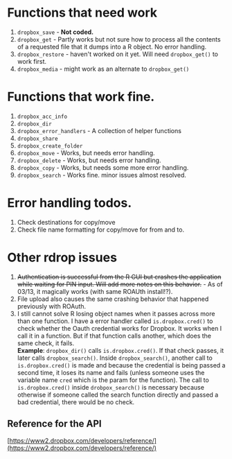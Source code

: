 #  Functions that need work
1. `dropbox_save` - **Not coded.**
2. `dropbox_get` - Partly works but not sure how to process all the contents of a requested file that it dumps into a R object. No error handling.
3. `dropbox_restore` - haven't worked on it yet. Will need `dropbox_get()` to work first.
4. `dropbox_media` - might work as an alternate to `dropbox_get()`


# Functions that work fine.

1. `dropbox_acc_info`
2. `dropbox_dir`
3. `dropbox_error_handlers` - A collection of helper functions                 
4. `dropbox_share`  
5. `dropbox_create_folder`  
6. `dropbox_move` - Works, but needs error handling.
7. `dropbox_delete` - Works, but needs error handling.
8. `dropbox_copy` - Works, but needs some more error handling.
9. `dropbox_search` - Works fine. minor issues almost resolved.           

# Error handling todos.
1. Check destinations for copy/move
2. Check file name formatting for copy/move for from and to.

# Other rdrop issues
1. <strike>Authentication is successful from the R GUI but crashes the application while waiting for PIN input. Will add more notes on this behavior.</strike> - As of 03/13, it magically works (with same ROAUth install!?).<br>
2. File upload also causes the same crashing behavior that happened previously with ROAuth. <br>
3. I still cannot solve R losing object names when it passes across more than one function. I have a error handler called `is.dropbox.cred()` to check whether the Oauth credential works for Dropbox. It works when I call it in a function. But if that function calls another, which does the same check, it fails.<br>
**Example**: `dropbox_dir()` calls `is.dropbox.cred()`. If that check passes, it later calls `dropbox_search()`. Inside `dropbox_search()`, another call to `is.dropbox.cred()` is made and because the credential is being passed a second time, it loses its name and fails (unless someone uses the variable name `cred` which is the param for the function). 
The call to `is.dropbox.cred()` inside `drobpox_search()` is necessary because otherwise if someone called the search function directly and passed a bad credential, there would be no check.

## Reference for the API
[https://www2.dropbox.com/developers/reference/](https://www2.dropbox.com/developers/reference/)